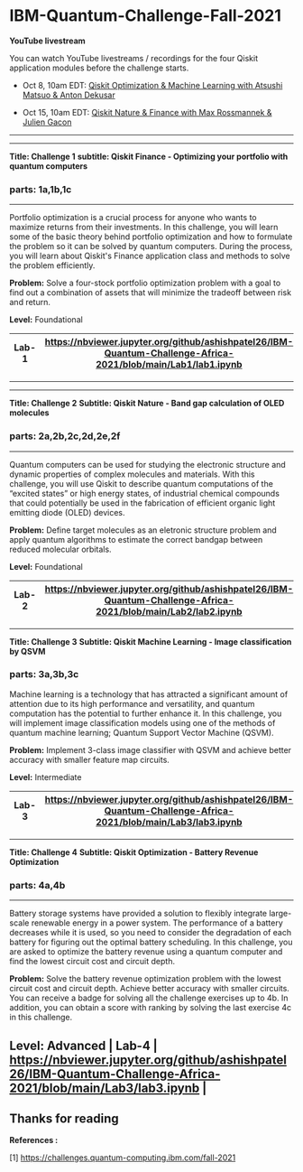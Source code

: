 # IBM-Quantum-Challenge-Fall-2021

**YouTube livestream**

You can watch YouTube livestreams / recordings for the four Qiskit application modules before the challenge starts.

- Oct 8, 10am EDT: [Qiskit Optimization & Machine Learning with Atsushi Matsuo & Anton Dekusar](https://youtu.be/claoY57eVIc)

- Oct 15, 10am EDT: [Qiskit Nature & Finance with Max Rossmannek & Julien Gacon](https://youtu.be/UtMVoGXlz04)

---
---
**Title: Challenge 1**
**subtitle: Qiskit Finance - Optimizing your portfolio with quantum computers**

### parts: 1a,1b,1c
---

Portfolio optimization is a crucial process for anyone who wants to maximize returns from their investments. In this challenge, you will learn some of the basic theory behind portfolio optimization and how to formulate the problem so it can be solved by quantum computers. During the process, you will learn about Qiskit's Finance application class and methods to solve the problem efficiently.

**Problem:** Solve a four-stock portfolio optimization problem with a goal to find out a combination of assets that will minimize the tradeoff between risk and return.

**Level:** Foundational

| Lab-1 | https://nbviewer.jupyter.org/github/ashishpatel26/IBM-Quantum-Challenge-Africa-2021/blob/main/Lab1/lab1.ipynb |
| ----- | ------------------------------------------------------------ |

---
---
**Title: Challenge 2**
**Subtitle: Qiskit Nature - Band gap calculation of OLED molecules**

### parts: 2a,2b,2c,2d,2e,2f
---

Quantum computers can be used for studying the electronic structure and dynamic properties of complex molecules and materials. With this challenge, you will use Qiskit to describe quantum computations of the “excited states” or high energy states, of industrial chemical compounds that could potentially be used in the fabrication of efficient organic light emitting diode (OLED) devices.

**Problem:** Define target molecules as an eletronic structure problem and apply quantum algorithms to estimate the correct bandgap between reduced molecular orbitals.

**Level:** Foundational

| Lab-2 | https://nbviewer.jupyter.org/github/ashishpatel26/IBM-Quantum-Challenge-Africa-2021/blob/main/Lab2/lab2.ipynb |
| ----- | ------------------------------------------------------------ |

---
**Title: Challenge 3**
**Subtitle: Qiskit Machine Learning - Image classification by QSVM**

### parts: 3a,3b,3c


Machine learning is a technology that has attracted a significant amount of attention due to its high performance and versatility, and quantum computation has the potential to further enhance it. In this challenge, you will implement image classification models using one of the methods of quantum machine learning; Quantum Support Vector Machine (QSVM).

**Problem:** Implement 3-class image classifier with QSVM and achieve better accuracy with smaller feature map circuits.

**Level:** Intermediate

| Lab-3 | https://nbviewer.jupyter.org/github/ashishpatel26/IBM-Quantum-Challenge-Africa-2021/blob/main/Lab3/lab3.ipynb |
| ----- | ------------------------------------------------------------ |

---
**Title: Challenge 4**
**Subtitle: Qiskit Optimization - Battery Revenue Optimization**
### parts: 4a,4b
---
Battery storage systems have provided a solution to flexibly integrate large-scale renewable energy in a power system. The performance of a battery decreases while it is used, so you need to consider the degradation of each battery for figuring out the optimal battery scheduling. In this challenge, you are asked to optimize the battery revenue using a quantum computer and find the lowest circuit cost and circuit depth.

**Problem:** Solve the battery revenue optimization problem with the lowest circuit cost and circuit depth. Achieve better accuracy with smaller circuits. You can receive a badge for solving all the challenge exercises up to 4b. In addition, you can obtain a score with ranking by solving the last exercise 4c in this challenge.

**Level:** Advanced
| Lab-4 | https://nbviewer.jupyter.org/github/ashishpatel26/IBM-Quantum-Challenge-Africa-2021/blob/main/Lab3/lab3.ipynb |
---
**Thanks for reading**
----

**References :**

[1] https://challenges.quantum-computing.ibm.com/fall-2021
